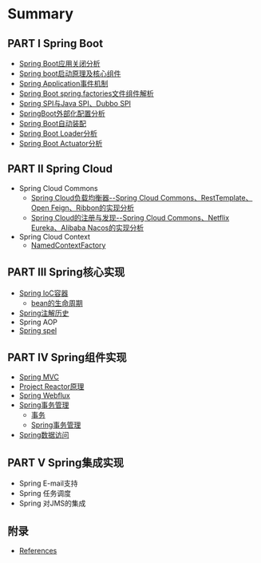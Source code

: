 # Summary

## PART I Spring Boot

* [Spring Boot应用关闭分析](boot/spring-boot-app-close.md)
* [Spring boot启动原理及核心组件](boot/spring-boot-initialization.md)
* [Spring Application事件机制](boot/event-mechanism.md)
* [Spring Boot spring.factories文件组件解析](boot/spring-boot-spring-factories.md)
* [Spring SPI与Java SPI、Dubbo SPI](boot/spring-spi.md)
* [SpringBoot外部化配置分析](boot/spring-boot-config.md)
* [Spring Boot自动装配](boot/spring-boot-auto-configuration.md)
* [Spring Boot Loader分析](boot/spring-boot-loader.md)
* [Spring Boot Actuator分析](boot/spring-boot-actuator.md)

## PART Ⅱ Spring Cloud

* Spring Cloud Commons
    * [Spring Cloud负载均衡器--Spring Cloud Commons、RestTemplate、Open Feign、Ribbon的实现分析](cloud/spring-cloud-load-balancer.md)
    * [Spring Cloud的注册与发现--Spring Cloud Commons、Netflix Eureka、Alibaba Nacos的实现分析](cloud/spring-cloud-serivce-registry-and-discovery.md)
* Spring Cloud Context
    * [NamedContextFactory](cloud/spring-cloud-NamedContextFactory.md)


## PART Ⅲ Spring核心实现

* [Spring IoC容器](ioc/spring-ioc容器.md)
    * [bean的生命周期](ioc/spring-bean-life.md)
* [Spring注解历史](core/spring-annotation-history.md)
* Spring AOP
* [Spring spel]()

## PART Ⅳ Spring组件实现

* [Spring MVC](mvc/spring-mvc.md)
* [Project Reactor原理](webflux/project-reactor原理.md)
* [Spring Webflux](webflux/webflux原理.md)
* [Spring事务管理]()
    * [事务](221-事务.md)
    * [Spring事务管理](222.md)
* [Spring数据访问](23-spring数据访问.md)

## PART Ⅴ Spring集成实现

* Spring E-mail支持
* Spring 任务调度
* Spring 对JMS的集成


## 附录
* [References](references.md)

